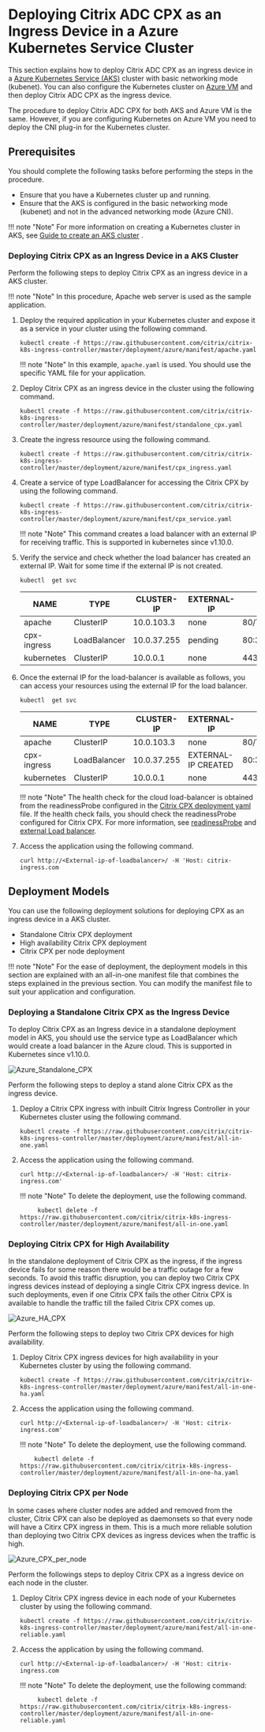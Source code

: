# Deploying Citrix ADC CPX as an Ingress Device in a Azure Kubernetes Service Cluster

This section explains how to deploy Citrix ADC CPX as an ingress device in a [Azure Kubernetes Service (AKS)](https://azure.microsoft.com/en-in/services/kubernetes-service/) cluster with basic networking mode (kubenet). You can also configure the Kubernetes cluster on [Azure VM](https://azure.microsoft.com/en-in/services/virtual-machines/) and then deploy Citrix ADC CPX as the ingress device.

The procedure to deploy Citrix ADC CPX for both AKS and Azure VM is the same. However, if you are configuring Kubernetes on Azure VM you need to deploy the CNI plug-in for the Kubernetes cluster.

## Prerequisites

You should complete the following tasks before performing the steps in the procedure.

-  Ensure that you have a Kubernetes cluster up and running.
-  Ensure that the AKS is configured in the basic networking mode (kubenet) and not in the advanced networking mode (Azure CNI).

!!! note "Note"
    For more information on creating a Kubernetes cluster in AKS, see [Guide to create an AKS cluster](https://github.com/citrix/citrix-k8s-ingress-controller/blob/master/deployment/azure/create-aks/README.md) .

### Deploying Citrix CPX as an Ingress Device in a AKS Cluster

Perform the following steps to deploy Citrix CPX as an ingress device in a AKS cluster.

!!! note "Note"
    In this procedure, Apache web server is used as the sample application.

1.  Deploy the required application in your Kubernetes cluster and expose it as a service in your cluster using the following command.

    ```
    kubectl create -f https://raw.githubusercontent.com/citrix/citrix-k8s-ingress-controller/master/deployment/azure/manifest/apache.yaml
    ```

    !!! note "Note"
        In this example, ``apache.yaml`` is used. You should use the specific YAML file for your application.

1.  Deploy Citrix CPX as an ingress device in the cluster using the following command.

    ```
    kubectl create -f https://raw.githubusercontent.com/citrix/citrix-k8s-ingress-controller/master/deployment/azure/manifest/standalone_cpx.yaml
    ```

1.  Create the ingress resource using the following command.

    ```
    kubectl create -f https://raw.githubusercontent.com/citrix/citrix-k8s-ingress-controller/master/deployment/azure/manifest/cpx_ingress.yaml
    ```

1.  Create a service of type LoadBalancer for accessing the Citrix CPX by using the following command.

    ```
    kubectl create -f https://raw.githubusercontent.com/citrix/citrix-k8s-ingress-controller/master/deployment/azure/manifest/cpx_service.yaml
    ```

    !!! note "Note"
        This command creates a load balancer with an external IP for receiving traffic. This is supported in kubernetes since v1.10.0.

1.  Verify the service and check whether the load balancer has created an external IP. Wait for some time if the external IP is not created.

        kubectl  get svc

    |NAME|TYPE|CLUSTER-IP|EXTERNAL-IP|PORT(S)| AGE|
    |----|----|-----|-----|----|----|
    |apache |ClusterIP|10.0.103.3|none|   80/TCP | 2m|
    |cpx-ingress |LoadBalancer |10.0.37.255 | pending |80:32258/TCP,443:32084/TCP |2m|
    |kubernetes |ClusterIP | 10.0.0.1 |none |  443/TCP | 22h |

1.  Once the  external IP for the load-balancer is available as follows, you can access your resources using the external IP for the load balancer.

        kubectl  get svc

    |NAME|TYPE|CLUSTER-IP|EXTERNAL-IP|PORT(S)|  AGE|
    |---|---|----|----|----|----|
    |apache|ClusterIP|10.0.103.3 |none|80/TCP|  3m|
    |cpx-ingress |LoadBalancer|10.0.37.255|  EXTERNAL-IP CREATED| 80:32258/TCP,443:32084/TCP |  3m|
    |kubernetes|    ClusterIP|10.0.0.1 |none| 443/TCP| 22h|

    !!! note "Note"
        The health check for the cloud load-balancer is obtained from the readinessProbe configured in the [Citrix CPX deployment yaml](https://github.com/citrix/citrix-k8s-ingress-controller/blob/master/deployment/azure/manifest/cpx_service.yaml) file. If the health check fails, you should check the readinessProbe configured for Citrix CPX.
        For more information, see [readinessProbe](https://kubernetes.io/docs/tasks/configure-pod-container/configure-liveness-readiness-probes/#define-readiness-probes) and [external Load balancer](https://kubernetes.io/docs/tasks/access-application-cluster/create-external-load-balancer/).

1.  Access the application using the following command.

    ```
    curl http://<External-ip-of-loadbalancer>/ -H 'Host: citrix-ingress.com 
    ```

## Deployment Models

You can use the following deployment solutions for deploying CPX as an ingress device in a AKS cluster.

-  Standalone Citrix CPX deployment
-  High availability Citrix CPX deployment
-  Citrix CPX per node deployment

!!! note "Note"
    For the ease of deployment, the deployment models in this section are explained with an all-in-one manifest file that combines the steps explained in the previous section. You can modify the manifest file to suit your application and configuration.

### Deploying a Standalone Citrix CPX as the Ingress Device

To deploy Citrix CPX as an Ingress device in a standalone deployment model in AKS, you should use the service type as LoadBalancer which would create a load balancer in the Azure cloud. This is supported in Kubernetes since v1.10.0.

![Azure_Standalone_CPX](../media/Azure_Standalone_CPX.png)

Perform the following steps to deploy a stand alone Citrix CPX as the ingress device.

1.  Deploy a Citrix CPX ingress with inbuilt Citrix Ingress Controller in your Kubernetes cluster using the following command.

    ``` 
    kubectl create -f https://raw.githubusercontent.com/citrix/citrix-k8s-ingress-controller/master/deployment/azure/manifest/all-in-one.yaml
    ```

1. Access the application using the following command.
    ```
    curl http://<External-ip-of-loadbalancer>/ -H 'Host: citrix-ingress.com'
    ```

    !!! note "Note"
        To delete the deployment, use the following command.

            kubectl delete -f https://raw.githubusercontent.com/citrix/citrix-k8s-ingress-controller/master/deployment/azure/manifest/all-in-one.yaml

### Deploying Citrix CPX for High Availability

In the standalone deployment of Citrix CPX as the ingress, if the ingress device fails for some reason there would be a traffic outage for a few seconds. To avoid this traffic disruption, you can deploy two Citrix CPX ingress devices instead of deploying a single Citrix CPX ingress device. In such deployments, even if one Citrix CPX fails the other Citrix CPX is available to handle the traffic till the failed Citrix CPX comes up.

![Azure_HA_CPX](../media/Azure_HA_CPX.png)

Perform the following steps to deploy two Citrix CPX devices for high availability.

1.  Deploy Citrix CPX ingress devices for high availability in your Kubernetes cluster by using the following command.

    ```
    kubectl create -f https://raw.githubusercontent.com/citrix/citrix-k8s-ingress-controller/master/deployment/azure/manifest/all-in-one-ha.yaml
    ```

1.  Access the application using the following command.

    ```
    curl http://<External-ip-of-loadbalancer>/ -H 'Host: citrix-ingress.com'
    ```

    !!! note "Note"
        To delete the deployment, use the following command.

            kubectl delete -f https://raw.githubusercontent.com/citrix/citrix-k8s-ingress-controller/master/deployment/azure/manifest/all-in-one-ha.yaml

### Deploying Citrix CPX per Node

In some cases where cluster nodes are added and removed from the cluster, Citrix CPX can also be deployed as daemonsets so that every node will have a Citirx CPX ingress in them. This is a much more reliable solution than deploying two Citrix CPX devices as ingress devices when the traffic is high.

![Azure_CPX_per_node](../media/Azure_CPX_per_node.png)

Perform the followings steps to deploy Citrix CPX as a ingress device on each node in the cluster. 

1. Deploy Citrix CPX ingress device in each node of your Kubernetes cluster by using the following command.

    ```
    kubectl create -f https://raw.githubusercontent.com/citrix/citrix-k8s-ingress-controller/master/deployment/azure/manifest/all-in-one-reliable.yaml
    ```

1. Access the application by using the following command.

    ```
    curl http://<External-ip-of-loadbalancer>/ -H 'Host: citrix-ingress.com
    ```

    !!! note "Note"
        To delete the deployment, use the following command:

            kubectl delete -f https://raw.githubusercontent.com/citrix/citrix-k8s-ingress-controller/master/deployment/azure/manifest/all-in-one-reliable.yaml